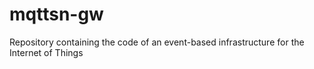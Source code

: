 mqttsn-gw
=========

Repository containing the code of an event-based infrastructure for the Internet of Things
